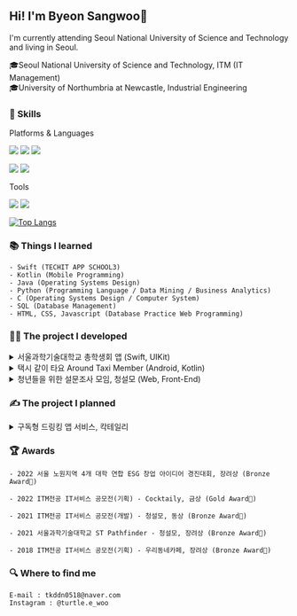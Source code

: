 ## Hi! I'm Byeon Sangwoo👋

I'm currently attending Seoul National University of Science and Technology and living in Seoul.

🎓Seoul National University of Science and Technology, ITM (IT Management)<br>
🎓University of Northumbria at Newcastle, Industrial Engineering


### 💪 Skills
Platforms & Languages

<img src="https://img.shields.io/badge/iOS-000000?style=flat-square&logo=iOS&logoColor=white"/> <img src="https://img.shields.io/badge/Android-3DDC84?style=flat-square&logo=Android&logoColor=white"/> <img src="https://img.shields.io/badge/Flutter-02569B?style=flat-square&logo=Flutter&logoColor=white"/>

<img src="https://img.shields.io/badge/Swift-F05138?style=flat-square&logo=Swift&logoColor=white"/> <img src="https://img.shields.io/badge/Kotlin-7F52FF?style=flat-square&logo=Kotlin&logoColor=white"/>

<!-- https://simpleicons.org 참고 -->

Tools

<img src="https://img.shields.io/badge/Firebase-FFCA28?style=flat-square&logo=Firebase&logoColor=white"/> <img src="https://img.shields.io/badge/Git-F05032?style=flat-square&logo=Git&logoColor=white"/>

[![Top Langs](https://github-readme-stats.vercel.app/api/top-langs/?username=tkddn0518)](https://github.com/anuraghazra/github-readme-stats)

### 📚 Things I learned
```
- Swift (TECHIT APP SCHOOL3)
- Kotlin (Mobile Programming)
- Java (Operating Systems Design)
- Python (Programming Language / Data Mining / Business Analytics)
- C (Operating Systems Design / Computer System)
- SQL (Database Management)
- HTML, CSS, Javascript (Database Practice Web Programming)
```

### 👨‍💻 The project I developed
<details>
<summary>서울과학기술대학교 총학생회 앱 (Swift, UIKit) </summary>
   
**SeoulTech Student Council App** [App Store Download](https://apps.apple.com/kr/app/%EC%84%9C%EC%9A%B8%EA%B3%BC%ED%95%99%EA%B8%B0%EC%88%A0%EB%8C%80%ED%95%99%EA%B5%90-%EC%B4%9D%ED%95%99%EC%83%9D%ED%9A%8C/id1641852619) 

It is an app created by the Student Association of Seoul National University of Science and Technology and includes various functions such as reservation of regular business and participation in festival events for the convenience of college students.

<img width="205" alt="스크린샷 2022-12-26 오후 4 16 03" src="https://github.com/tkddn0518/tkddn0518/assets/59056821/bdf46e50-68a6-44ba-af9a-48c61f17e0ab">
<img width="200" alt="스크린샷 2022-12-26 오후 4 16 03" src="https://github.com/tkddn0518/tkddn0518/assets/59056821/860c26f4-7025-443e-8693-8ff5604ad644"><br>

</div>
</details>  
  
<details>
<summary>택시 같이 타요 Around Taxi Member (Android, Kotlin) </summary>

**Around Taxi Member** [ATM](https://github.com/2022-Mobile-Programming/ATM)
  
An application that helps you find people with the same origin and destination around you<br> so that you can take a taxi together to use the taxi fare at a lower price.

<img width="200" alt="스크린샷 2022-12-26 오후 4 16 03" src="https://user-images.githubusercontent.com/59056821/209517096-c713e27b-6980-456c-98d9-f5a8421c7364.png">

</div>
</details>  

<details>
<summary>청년들을 위한 설문조사 모임, 청설모 (Web, Front-End) </summary>
  
**Survey Web Site** [CheongSeolMo](https://github.com/tkddn0518/sulveyWeb)
  
This is a web service for college students who need a survey. It encourages people who need surveys to participate in surveys with each other so that they can get more survey results.<br>
<br>

<img width="700" alt="스크린샷 2022-12-26 오후 4 13 50" src="https://user-images.githubusercontent.com/59056821/209517074-fe994fae-8a47-4e1f-84d3-c6bef14360a5.png">

</div>
</details>
  
### ✍️ The project I planned
<details>
<summary>구독형 드링킹 앱 서비스, 칵테일리</summary>

**Subscription Drinking App Service, Cocktaily**
  
It is a free cocktail service, one glass every day. You can use this service if you pay a certain subscription fee every month.

<img width="500" alt="스크린샷 2022-12-26 오후 4 11 49" src="https://user-images.githubusercontent.com/59056821/209516919-c751a25d-9862-4de1-9bb9-14d1acded705.png">
</div>
</details>

### 🏆 Awards
```
- 2022 서울 노원지역 4개 대학 연합 ESG 창업 아이디어 경진대회, 장려상 (Bronze Award🥉)

- 2022 ITM전공 IT서비스 공모전(기획) - Cocktaily, 금상 (Gold Award🏅)

- 2021 ITM전공 IT서비스 공모전(개발) - 청설모, 동상 (Bronze Award🥉)

- 2021 서울과학기술대학교 ST Pathfinder - 청설모, 장려상 (Bronze Award🥉)

- 2018 ITM전공 IT서비스 공모전(기획) - 우리동네카페, 장려상 (Bronze Award🥉)
```

### 🔍 Where to find me
```
E-mail : tkddn0518@naver.com
Instagram : @turtle.e_woo
```

